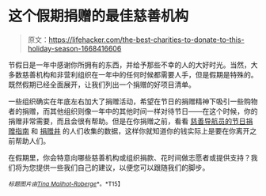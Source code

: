 # 这个假期捐赠的最佳慈善机构

> 原文：<https://lifehacker.com/the-best-charities-to-donate-to-this-holiday-season-1668416606>

节假日是一年中感谢你所拥有的东西，并给予那些不幸的人的大好时光。当然，大多数慈善机构和非营利组织在一年中的任何时候都需要人手，但是假期是特殊的。既然假期已经全面展开，让我们列出一个捐赠的好项目清单。



一些组织确实在年底左右加大了捐赠活动，希望在节日的捐赠精神下吸引一些购物者的捐赠，而其他组织则像一年中的其他时间一样对待节日——在这个时候，你的捐赠非常需要，而且会很有帮助。但是在你捐赠之前，看看 [慈善导航员的节日捐赠指南](http://www.charitynavigator.org/index.cfm?bay=content.view&cpid=518) 和 [捐赠井](http://www.givewell.org/) 的人们收集的数据，这样你就知道你的钱实际上是要在你离开之前帮助人们。

在假期里，你会特意向哪些慈善机构或组织捐款、花时间做志愿者或提供支持？我们将为您提供一些我们自己的建议，以便您可以跟随我们的脚步。

<small>*标题图片由*</small>[<small>*Tina Mailhot-Roberge*</small>](http://vervex.ca/)<small>*。*T15】</small>